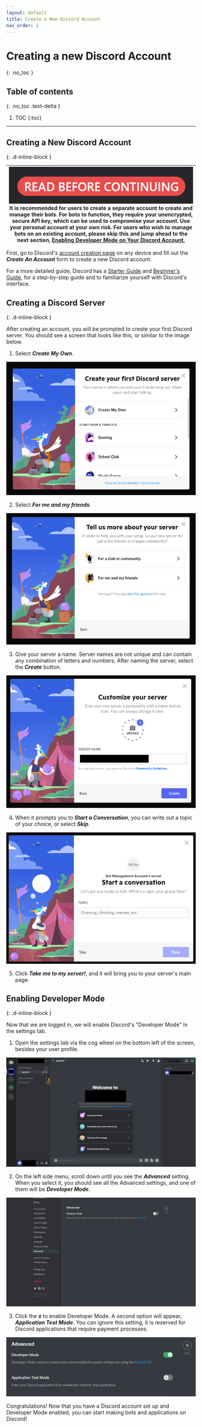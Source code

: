 ```yaml
---
layout: default
title: Create a New Discord Account
nav_order: 2
---
```


# Creating a new Discord Account
{: .no_toc }

## Table of contents
{: .no_toc .text-delta }

1. TOC
{:toc}

---

## Creating a New Discord Account
{: .d-inline-block }

| ![warning](../graphics/warning2.png)<br> It is recommended for users to create a separate account to create and manage their bots. For bots to function, they require your unencrypted, secure API key, which can be used to compromise your account. Use your personal account at your own risk. For users who wish to manage bots on an existing account, please skip this and jump ahead to the next section, [Enabling Developer Mode on Your Discord Account.](https://23o4i7.github.io/Sean-Sejin-Docs/docs/createDiscordAccount/#enabling-developer-mode)|
|---|

First, go to Discord's [account creation page](https://discord.com/register) on any device and fill out the ***Create An Account*** form to create a new Discord account.

For a more detailed guide, Discord has a [Starter Guide](https://support.discord.com/hc/en-us/articles/360033931551-Getting-Started) and [Beginner's Guide](https://support.discord.com/hc/en-us/articles/360045138571-Beginner-s-Guide-to-Discord), for a step-by-step guide and to familiarize yourself with Discord's interface.

## Creating a Discord Server
{: .d-inline-block }

After creating an account, you will be prompted to create your first Discord server. You should see a screen that looks like this, or similar to the image below. 

1. Select ***Create My Own***. 

![createServer01](../graphics/createFirstServer.png) 

2. Select ***For me and my friends***.

![createServer02](../graphics/createFirstServer2.png)

3. Give your server a name. Server names are not unique and can contain any combination of letters and numbers. After naming the server, select the ***Create*** button.
 
![createServer03](../graphics/createFirstServer3.png)

4. When it prompts you to ***Start a Conversation***, you can write out a topic of your choice, or select ***Skip***.
 
![createServer04](../graphics/createFirstServer4.png)
 
5. Click ***Take me to my server!***, and it will bring you to your server's main page.

## Enabling Developer Mode
{: .d-inline-block }

Now that we are logged in, we will enable Discord's "Developer Mode" in the settings tab.

1. Open the settings tab via the cog wheel on the bottom left of the screen, besides your user profile.

![serverMainPage](./../graphics/serverMainPage.png)

2. On the left side menu, scroll down until you see the ***Advanced*** setting. When you select it, you should see all the Advanced settings, and one of them will be ***Developer Mode***. 

![developerMode](./../graphics/developerMode.png)

3. Click the ***x*** to enable Developer Mode. A second option will appear, ***Application Test Mode***. You can ignore this setting, it is reserved for Discord applications that require payment processes. 

![devEnabled](./../graphics/devModeEnabled.png)

Congratulations! Now that you have a Discord account set up and Developer Mode enabled, you can start making bots and applications on Discord!
